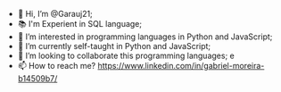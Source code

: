 - 👋 Hi, I’m @Garauj21;
- 📚 I'm Experient in SQL language; 
- 👀 I’m interested in programming languages in Python and JavaScript;
- 🌱 I’m currently self-taught in Python and JavaScript;
- 💞️ I’m looking to collaborate this programming languages; e
- 📫 How to reach me?
  https://www.linkedin.com/in/gabriel-moreira-b14509b7/
<!---
Garauj21/Garauj21 is a ✨ special ✨ repository because its `README.md` (this file) appears on your GitHub profile.
You can click the Preview link to take a look at your changes.
--->
